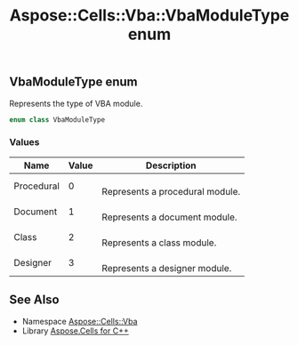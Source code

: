 ﻿---
title: Aspose::Cells::Vba::VbaModuleType enum
linktitle: VbaModuleType
second_title: Aspose.Cells for C++ API Reference
description: 'Aspose::Cells::Vba::VbaModuleType enum. Represents the type of VBA module in C++.'
type: docs
weight: 600
url: /cpp/aspose.cells.vba/vbamoduletype/
---
## VbaModuleType enum


Represents the type of VBA module.

```cpp
enum class VbaModuleType
```

### Values

| Name | Value | Description |
| --- | --- | --- |
| Procedural | 0 | <br>Represents a procedural module. |
| Document | 1 | <br>Represents a document module. |
| Class | 2 | <br>Represents a class module. |
| Designer | 3 | <br>Represents a designer module. |

## See Also

* Namespace [Aspose::Cells::Vba](../)
* Library [Aspose.Cells for C++](../../)
